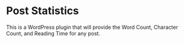 # Post Statistics

This is a WordPress plugin that will provide the Word Count, Character Count, and Reading Time for any post.
